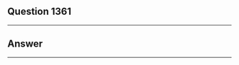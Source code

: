 Question 1361
------------------------

------------------------
Answer
------------------------

------------------------